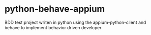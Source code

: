 # python-behave-appium
BDD test project writen in python using the appium-python-client and behave to implement behavior driven developer
